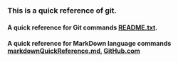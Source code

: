 ### This is a quick reference of git.
#### A quick reference for Git commands [README.txt](https://github.com/su6i/git/blob/master/README.txt).
#### A quick reference for MarkDown language commands [markdownQuickReference.md](https://github.com/su6i/git/blob/master/markdownQuickReference.md), [GitHub.com](https://guides.github.com/features/mastering-markdown/)
